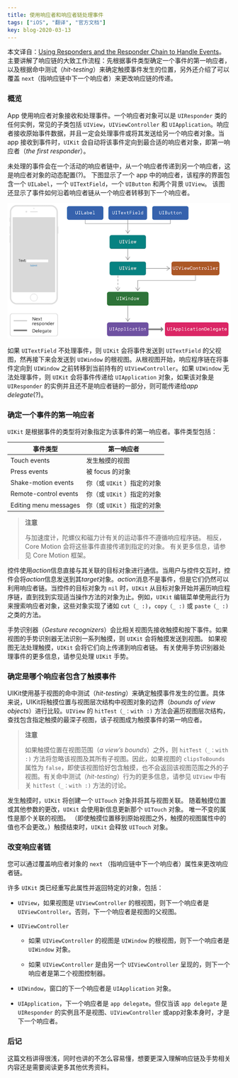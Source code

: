 ```yaml
---
title: 使用响应者和响应者链处理事件
tags: ["iOS", "翻译", "官方文档"]
key: blog-2020-03-13
---
```


本文译自：[Using Responders and the Responder Chain to Handle Events](https://developer.apple.com/documentation/uikit/touches_presses_and_gestures/using_responders_and_the_responder_chain_to_handle_events)。主要讲解了响应链的大致工作流程：先根据事件类型确定一个事件的第一响应者，以及根据命中测试（*hit-testing*）来确定触摸事件发生的位置，另外还介绍了可以覆盖 `next`（指响应链中下一个响应者）来更改响应链的传递。

<!--more-->

### 概览

App 使用响应者对象接收和处理事件。一个响应者对象可以是 `UIResponder` 类的任何实例，常见的子类包括 `UIView`，`UIViewController` 和 `UIApplication`。响应者接收原始事件数据，并且一定会处理事件或将其发送给另一个响应者对象。当 app 接收到事件时，`UIKit` 会自动将该事件定向到最合适的响应者对象，即第一响应者（*the first responder*）。

未处理的事件会在一个活动的响应者链中，从一个响应者传递到另一个响应者，这是响应者对象的动态配置(?)。 下图显示了一个 app 中的响应者，该程序的界面包含一个 `UILabel`，一个 `UITextField`，一个 `UIButton` 和两个背景 `UIView`。 该图还显示了事件如何沿着响应者链从一个响应者转移到下一个响应者。

![Responder chains in an app](/resources/ResponderChainsInAnApp.png)

如果 `UITextField` 不处理事件，则 `UIKit` 会将事件发送到 `UITextField` 的父视图，然再接下来会发送到 `UIWindow` 的根视图。从根视图开始，响应程序链在将事件定向到 `UIWindow` 之前转移到当前持有的 `UIViewController`。如果 `UIWindow` 无法处理事件，则 `UIKit` 会将事件传递给 `UIApplication` 对象，如果该对象是 `UIResponder` 的实例并且还不是响应者链的一部分，则可能传递给*app delegate*(?)。

### 确定一个事件的第一响应者

`UIKit` 是根据事件的类型将对象指定为该事件的第一响应者。事件类型包括：

事件类型              | 第一响应者   
--------------------- | --------------------------
Touch events          | 发生触摸的视图
Press events          | 被 focus 的对象
Shake-motion events   | 你（或 `UIKit` ）指定的对象
Remote-control events | 你（或 `UIKit` ）指定的对象
Editing menu messages | 你（或 `UIKit` ）指定的对象

> **注意** 
>
> 与加速度计，陀螺仪和磁力计有关的运动事件不遵循响应程序链。 相反，Core Motion 会将这些事件直接传递到指定的对象。 有关更多信息，请参见 Core Motion 框架。

控件使用*action*信息直接与其关联的目标对象进行通信。当用户与控件交互时，控件会将*action*信息发送到其*target*对象。*action*消息不是事件，但是它们仍然可以利用响应者链。当控件的目标对象为 `nil` 时，`UIKit` 从目标对象开始并遍历响应程序链，直到找到实现适当操作方法的对象为止。例如，`UIKit` 编辑菜单使用此行为来搜索响应者对象，这些对象实现了诸如 `cut（_ :)`，`copy（_ :)` 或 `paste（_ :)` 之类的方法。

手势识别器（*Gesture recognizers*）会比相关视图先接收触摸和按下事件。如果视图的手势识别器无法识别一系列触摸，则 `UIKit` 会将触摸发送到视图。 如果视图无法处理触摸，`UIKit` 会将它们向上传递到响应者链。 有关使用手势识别器处理事件的更多信息，请参见处理 `UIKit` 手势。

### 确定是哪个响应者包含了触摸事件

UIKit使用基于视图的命中测试（*hit-testing*）来确定触摸事件发生的位置。具体来说，UIKit将触摸位置与视图层次结构中视图对象的边界（*bounds of view objects*）进行比较。`UIView` 的 `hitTest（_：with :)` 方法会遍历视图层次结构，查找包含指定触摸的最深子视图，该子视图成为触摸事件的第一响应者。

> **注意** 
>
> 如果触摸位置在视图范围（*a view’s bounds*）之外，则 `hitTest（_：with :)` 方法将忽略该视图及其所有子视图。因此，如果视图的 `clipsToBounds` 属性为 `false`，即使该视图恰好包含触摸，也不会返回该视图范围之外的子视图。有关命中测试（*hit-testing*）行为的更多信息，请参见 `UIView` 中有关 `hitTest（_：with :)` 方法的讨论。

发生触摸时，`UIKit` 将创建一个 `UITouch` 对象并将其与视图关联。 随着触摸位置或其他参数的更改，`UIKit` 会使用新信息更新那个 `UITouch` 对象。 唯一不变的属性是那个关联的视图。 （即使触摸位置移到原始视图之外，触摸的视图属性中的值也不会更改。）触摸结束时，`UIKit` 会释放 `UITouch` 对象。

### 改变响应者链

您可以通过覆盖响应者对象的 `next` （指响应链中下一个响应者）属性来更改响应者链。

许多 `UIKit` 类已经重写此属性并返回特定的对象，包括：

* `UIView`，如果视图是 `UIViewController` 的根视图，则下一个响应者是 `UIViewController`。否则，下一个响应者是视图的父视图。

* `UIViewController`

    * 如果 `UIViewController` 的视图是 `UIWindow` 的根视图，则下一个响应者是 `UIWindow` 对象。
    
    * 如果 `UIViewController` 是由另一个 `UIViewController` 呈现的，则下一个响应者是第二个视图控制器。
    
* `UIWindow`，窗口的下一个响应者是 `UIApplication` 对象。

* `UIApplication`，下一个响应者是 `app delegate`。但仅当该 `app delegate` 是 `UIResponder` 的实例且不是视图、`UIViewController` 或app对象本身时，才是下一个响应者。

### 后记

这篇文档讲得很浅，同时也讲的不怎么容易懂，想要更深入理解响应链及手势相关内容还是需要阅读更多其他优秀资料。